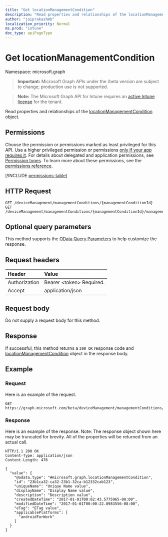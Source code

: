 ```yaml
---
title: "Get locationManagementCondition"
description: "Read properties and relationships of the locationManagementCondition object."
author: "jaiprakashmb"
localization_priority: Normal
ms.prod: "intune"
doc_type: apiPageType
---
```


# Get locationManagementCondition

Namespace: microsoft.graph

> **Important:** Microsoft Graph APIs under the /beta version are subject to change; production use is not supported.

> **Note:** The Microsoft Graph API for Intune requires an [active Intune license](https://go.microsoft.com/fwlink/?linkid=839381) for the tenant.

Read properties and relationships of the [locationManagementCondition](../resources/intune-fencing-locationmanagementcondition.md) object.

## Permissions
Choose the permission or permissions marked as least privileged for this API. Use a higher privileged permission or permissions [only if your app requires it](/graph/permissions-overview#best-practices-for-using-microsoft-graph-permissions). For details about delegated and application permissions, see [Permission types](/graph/permissions-overview#permission-types). To learn more about these permissions, see the [permissions reference](/graph/permissions-reference).

<!-- { "blockType": "permissions", "name": "intune_fencing_locationmanagementcondition_get" } -->
[!INCLUDE [permissions-table](../includes/permissions/intune-fencing-locationmanagementcondition-get-permissions.md)]

## HTTP Request
<!-- {
  "blockType": "ignored"
}
-->
``` http
GET /deviceManagement/managementConditions/{managementConditionId}
GET /deviceManagement/managementConditions/{managementConditionId}/managementConditionStatements/{managementConditionStatementId}/managementConditions/{managementConditionId}
```

## Optional query parameters
This method supports the [OData Query Parameters](/graph/query-parameters) to help customize the response.

## Request headers
|Header|Value|
|:---|:---|
|Authorization|Bearer &lt;token&gt; Required.|
|Accept|application/json|

## Request body
Do not supply a request body for this method.

## Response
If successful, this method returns a `200 OK` response code and [locationManagementCondition](../resources/intune-fencing-locationmanagementcondition.md) object in the response body.

## Example

### Request
Here is an example of the request.
``` http
GET https://graph.microsoft.com/beta/deviceManagement/managementConditions/{managementConditionId}
```

### Response
Here is an example of the response. Note: The response object shown here may be truncated for brevity. All of the properties will be returned from an actual call.
``` http
HTTP/1.1 200 OK
Content-Type: application/json
Content-Length: 476

{
  "value": {
    "@odata.type": "#microsoft.graph.locationManagementCondition",
    "id": "23b1ca32-ca32-23b1-32ca-b12332cab123",
    "uniqueName": "Unique Name value",
    "displayName": "Display Name value",
    "description": "Description value",
    "createdDateTime": "2017-01-01T00:02:43.5775965-08:00",
    "modifiedDateTime": "2017-01-01T00:00:22.8983556-08:00",
    "eTag": "ETag value",
    "applicablePlatforms": [
      "androidForWork"
    ]
  }
}
```
